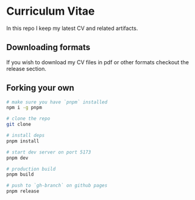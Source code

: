# Curriculum Vitae 

In this repo I keep my latest CV and related artifacts.
## Downloading formats

If you wish to download my CV files in pdf or other formats checkout the release section.

## Forking your own

```bash
# make sure you have `pnpm` installed
npm i -g pnpm

# clone the repo
git clone 

# install deps
pnpm install

# start dev server on port 5173
pnpm dev

# production build 
pnpm build

# push to `gh-branch` on github pages
pnpm release
```